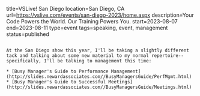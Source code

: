 title=VSLive! San Diego
location=San Diego, CA
url=https://vslive.com/events/san-diego-2023/home.aspx
description=Your Code Powers the World. Our Training Powers You.
start=2023-08-07
end=2023-08-11
type=event
tags=speaking, event, management
status=published
~~~~~~

At the San Diego show this year, I'll be taking a slightly different tack and talking about some new material to my normal repertoire--specifically, I'll be talking to management this time:

* [Busy Manager's Guide to Performance Management](http://slides.newardassociates.com//BusyManagersGuide/PerfMgmt.html)
* [Busy Manager's Guide to Successful Meetings](http://slides.newardassociates.com//BusyManagersGuide/Meetings.html)
